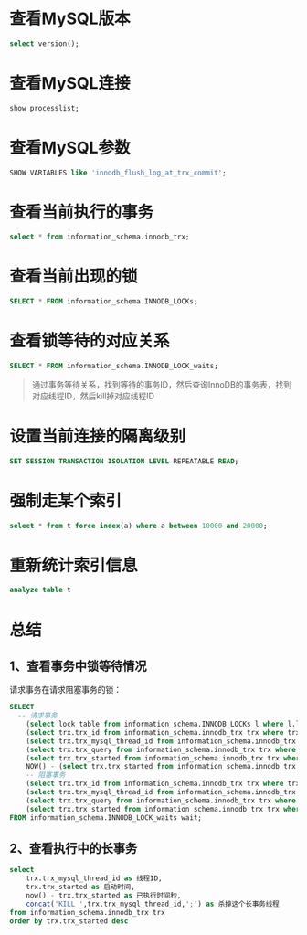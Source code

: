 # 查看MySQL版本

~~~sql
select version();
~~~

# 查看MySQL连接

~~~sql
show processlist;
~~~



# 查看MySQL参数

~~~sql
SHOW VARIABLES like 'innodb_flush_log_at_trx_commit';
~~~



# 查看当前执行的事务

~~~sql
select * from information_schema.innodb_trx;
~~~

# 查看当前出现的锁

~~~sql
SELECT * FROM information_schema.INNODB_LOCKs;
~~~

# 查看锁等待的对应关系

~~~sql
SELECT * FROM information_schema.INNODB_LOCK_waits;
~~~



> 通过事务等待关系，找到等待的事务ID，然后查询InnoDB的事务表，找到对应线程ID，然后kill掉对应线程ID

# 设置当前连接的隔离级别

~~~sql
SET SESSION TRANSACTION ISOLATION LEVEL REPEATABLE READ;
~~~

# 强制走某个索引

~~~sql
select * from t force index(a) where a between 10000 and 20000;
~~~

# 重新统计索引信息

~~~sql
analyze table t
~~~



# 总结

## 1、查看事务中锁等待情况

请求事务在请求阻塞事务的锁：

~~~sql
SELECT 
  -- 请求事务
	(select lock_table from information_schema.INNODB_LOCKs l where l.lock_id = wait.requested_lock_id) as 数据库表,
	(select trx.trx_id from information_schema.innodb_trx trx where trx.trx_id = wait.requesting_trx_id) as 请求事务ID,
	(select trx.trx_mysql_thread_id from information_schema.innodb_trx trx where trx.trx_id = wait.requesting_trx_id) as 请求事务线程ID,
	(select trx.trx_query from information_schema.innodb_trx trx where trx.trx_id = wait.requesting_trx_id) as 请求事务正在执行,
	(select trx.trx_started from information_schema.innodb_trx trx where trx.trx_id = wait.requesting_trx_id) as 请求事务开始执行时间,
	NOW() - (select trx.trx_started from information_schema.innodb_trx trx where trx.trx_id = wait.requesting_trx_id) as 请求事务执行时间秒,
	-- 阻塞事务
	(select trx.trx_id from information_schema.innodb_trx trx where trx.trx_id = wait.blocking_trx_id) as 阻塞中的事务ID,
	(select trx.trx_mysql_thread_id from information_schema.innodb_trx trx where trx.trx_id = wait.blocking_trx_id) as 阻塞中的事务线程ID,
	(select trx.trx_query from information_schema.innodb_trx trx where trx.trx_id = wait.blocking_trx_id) as 阻塞中的事务正在执行,
	(select trx.trx_started from information_schema.innodb_trx trx where trx.trx_id = wait.blocking_trx_id) as 阻塞中的事务开始执行时间
FROM information_schema.INNODB_LOCK_waits wait;
~~~



## 2、查看执行中的长事务

~~~sql
select 
	trx.trx_mysql_thread_id as 线程ID,
	trx.trx_started as 启动时间,
	now() - trx.trx_started as 已执行时间秒,
	concat('KILL ',trx.trx_mysql_thread_id,';') as 杀掉这个长事务线程
from information_schema.innodb_trx trx
order by trx.trx_started desc
~~~

